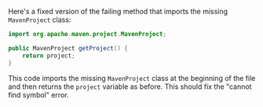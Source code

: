 Here's a fixed version of the failing method that imports the missing `MavenProject` class:
```java
import org.apache.maven.project.MavenProject;

public MavenProject getProject() {
    return project;
}
```
This code imports the missing `MavenProject` class at the beginning of the file and then returns the `project` variable as before. This should fix the "cannot find symbol" error.